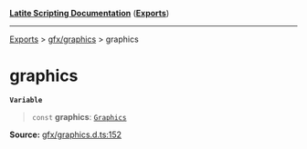 [**Latite Scripting Documentation**](../../README.md) ([**Exports**](../../exports.md))

---

[Exports](../../exports.md) > [gfx/graphics](../index.md) > graphics

# graphics

**`Variable`**

> `const` **graphics**: [`Graphics`](../interfaces/interface.Graphics.md)

**Source:** [gfx/graphics.d.ts:152](https://github.com/LatiteScripting/latitescripting.github.io/blob/03ce161/definitions/gfx/graphics.d.ts#L152)
